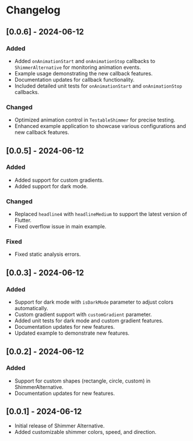 # Changelog

## [0.0.6] - 2024-06-12
### Added
- Added `onAnimationStart` and `onAnimationStop` callbacks to `ShimmerAlternative` for monitoring animation events.
- Example usage demonstrating the new callback features.
- Documentation updates for callback functionality.
- Included detailed unit tests for `onAnimationStart` and `onAnimationStop` callbacks.

### Changed
- Optimized animation control in `TestableShimmer` for precise testing.
- Enhanced example application to showcase various configurations and new callback features.

## [0.0.5] - 2024-06-12
### Added
- Added support for custom gradients.
- Added support for dark mode.

### Changed
- Replaced `headline4` with `headlineMedium` to support the latest version of Flutter.
- Fixed overflow issue in main example.

### Fixed
- Fixed static analysis errors.

## [0.0.3] - 2024-06-12
### Added
- Support for dark mode with `isDarkMode` parameter to adjust colors automatically.
- Custom gradient support with `customGradient` parameter.
- Added unit tests for dark mode and custom gradient features.
- Documentation updates for new features.
- Updated example to demonstrate new features.
## [0.0.2] - 2024-06-12
### Added
- Support for custom shapes (rectangle, circle, custom) in ShimmerAlternative.
- Documentation updates for new features.
## [0.0.1] - 2024-06-12
- Initial release of Shimmer Alternative.
- Added customizable shimmer colors, speed, and direction.